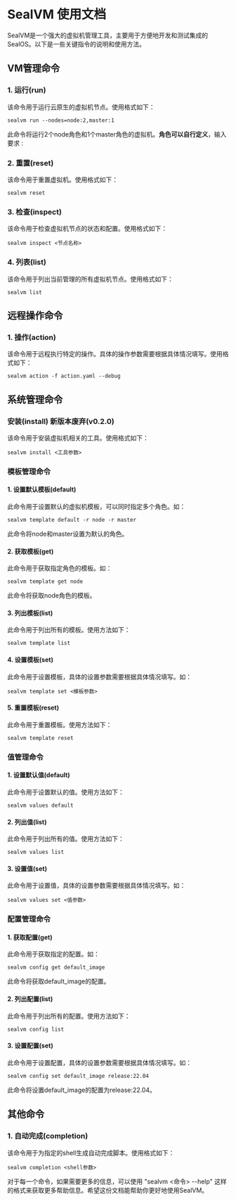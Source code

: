 # SealVM 使用文档

SealVM是一个强大的虚拟机管理工具，主要用于方便地开发和测试集成的SealOS。以下是一些关键指令的说明和使用方法。

## VM管理命令

### 1. 运行(run)

该命令用于运行云原生的虚拟机节点。使用格式如下：

```shell
sealvm run --nodes=node:2,master:1
```

此命令将运行2个node角色和1个master角色的虚拟机。**角色可以自行定义**，输入要求 <role>:<count>

### 2. 重置(reset)

该命令用于重置虚拟机。使用格式如下：

```
sealvm reset
```

### 3. 检查(inspect)

该命令用于检查虚拟机节点的状态和配置。使用格式如下：

```
sealvm inspect <节点名称>
```

### 4. 列表(list)

该命令用于列出当前管理的所有虚拟机节点。使用格式如下：

```
sealvm list
```

## 远程操作命令

### 1. 操作(action)

该命令用于远程执行特定的操作。具体的操作参数需要根据具体情况填写。使用格式如下：

```
sealvm action -f action.yaml --debug
```

## 系统管理命令

### 安装(install) 新版本废弃(v0.2.0)

该命令用于安装虚拟机相关的工具。使用格式如下：

```
sealvm install <工具参数>
```

### 模板管理命令

#### 1. 设置默认模板(default)

此命令用于设置默认的虚拟机模板，可以同时指定多个角色。如：

```
sealvm template default -r node -r master
```

此命令将node和master设置为默认的角色。

#### 2. 获取模板(get)

此命令用于获取指定角色的模板。如：

```
sealvm template get node
```

此命令将获取node角色的模板。

#### 3. 列出模板(list)

此命令用于列出所有的模板。使用方法如下：

```
sealvm template list
```

#### 4. 设置模板(set)

此命令用于设置模板，具体的设置参数需要根据具体情况填写。如：

```
sealvm template set <模板参数>
```

#### 5. 重置模板(reset)

此命令用于重置模板。使用方法如下：

```
sealvm template reset
```

### 值管理命令

#### 1. 设置默认值(default)

此命令用于设置默认的值。使用方法如下：

```
sealvm values default
```

#### 2. 列出值(list)

此命令用于列出所有的值。使用方法如下：

```
sealvm values list
```

#### 3. 设置值(set)

此命令用于设置值，具体的设置参数需要根据具体情况填写。如：

```
sealvm values set <值参数>
```

### 配置管理命令

#### 1. 获取配置(get)

此命令用于获取指定的配置。如：

```
sealvm config get default_image
```

此命令将获取default_image的配置。

#### 2. 列出配置(list)

此命令用于列出所有的配置。使用方法如下：

```
sealvm config list
```

#### 3. 设置配置(set)

此命令用于设置配置，具体的设置参数需要根据具体情况填写。如：

```
sealvm config set default_image release:22.04
```

此命令将设置default_image的配置为release:22.04。

## 其他命令

### 1. 自动完成(completion)

该命令用于为指定的shell生成自动完成脚本。使用格式如下：

```
sealvm completion <shell参数>
```

对于每一个命令，如果需要更多的信息，可以使用 "sealvm <命令> --help" 这样的格式来获取更多帮助信息。希望这份文档能帮助你更好地使用SealVM。

